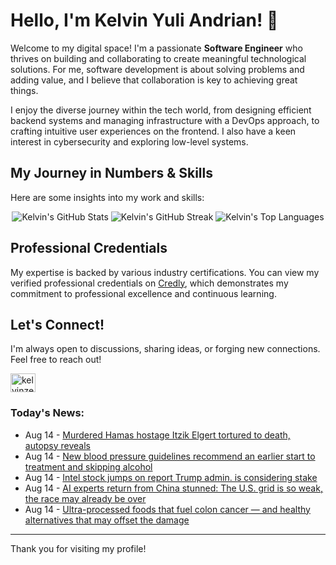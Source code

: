 # Hello, I'm Kelvin Yuli Andrian! 👋

Welcome to my digital space! I'm a passionate **Software Engineer** who thrives on building and collaborating to create meaningful technological solutions. For me, software development is about solving problems and adding value, and I believe that collaboration is key to achieving great things.

I enjoy the diverse journey within the tech world, from designing efficient backend systems and managing infrastructure with a DevOps approach, to crafting intuitive user experiences on the frontend. I also have a keen interest in cybersecurity and exploring low-level systems.

## My Journey in Numbers & Skills

Here are some insights into my work and skills:

<p align="center">
  <img src="https://github-readme-stats.vercel.app/api?username=kelvinzer0&show_icons=true&theme=radical" alt="Kelvin's GitHub Stats" />
  <img src="https://github-readme-streak-stats.herokuapp.com/?user=kelvinzer0&theme=radical" alt="Kelvin's GitHub Streak" />
  <img src="https://github-readme-stats.vercel.app/api/top-langs/?username=kelvinzer0&layout=compact&theme=radical" alt="Kelvin's Top Languages" />
</p>

## Professional Credentials

My expertise is backed by various industry certifications. You can view my verified professional credentials on [Credly](https://www.credly.com/users/kelvin-yuli-andrian/badges), which demonstrates my commitment to professional excellence and continuous learning.

## Let's Connect!

I'm always open to discussions, sharing ideas, or forging new connections. Feel free to reach out!

<p align="left">
    <a href="https://linkedin.com/in/kelvinzero" target="blank"><img align="center" src="https://cdn.jsdelivr.net/npm/simple-icons@3.0.1/icons/linkedin.svg" alt="kelvinzero" height="30" width="40" /></a>
</p>

### Today's News:

<!-- feed start -->
- Aug 14 - [Murdered Hamas hostage Itzik Elgert tortured to death, autopsy reveals](https://www.yahoo.com/news/articles/murdered-hamas-hostage-itzik-elgert-212824071.html)
- Aug 14 - [New blood pressure guidelines recommend an earlier start to treatment and skipping alcohol](https://www.yahoo.com/news/articles/blood-pressure-guidelines-recommend-skipping-180011840.html)
- Aug 14 - [Intel stock jumps on report Trump admin. is considering stake](https://finance.yahoo.com/video/intel-stock-jumps-report-trump-200947477.html)
- Aug 14 - [AI experts return from China stunned: The U.S. grid is so weak, the race may already be over](https://finance.yahoo.com/news/ai-experts-return-china-stunned-195549402.html)
- Aug 14 - [Ultra-processed foods that fuel colon cancer — and healthy alternatives that may offset the damage](https://www.yahoo.com/lifestyle/articles/scientists-identify-ultra-processed-foods-181514631.html)
<!-- feed end -->

---

Thank you for visiting my profile!